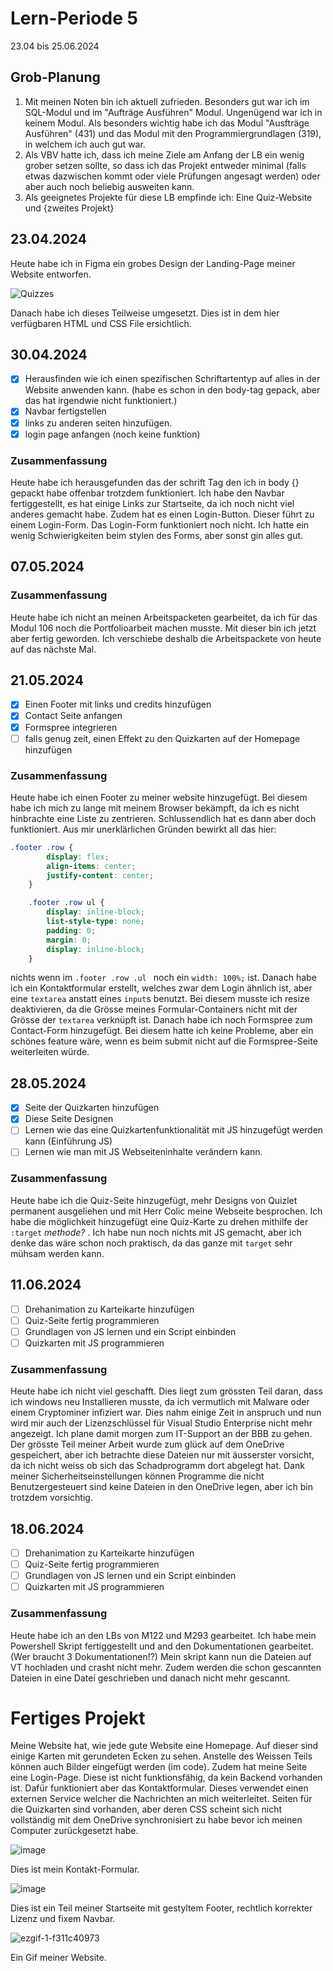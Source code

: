# Lern-Periode 5

23.04 bis 25.06.2024

## Grob-Planung

1. Mit meinen Noten bin ich aktuell zufrieden. Besonders gut war ich im SQL-Modul und im "Aufträge Ausführen" Modul. Ungenügend war ich in keinem Modul. Als besonders wichtig habe ich das Modul "Ausfträge Ausführen" (431) und das Modul mit den Programmiergrundlagen (319), in welchem ich auch gut war.
2. Als VBV hatte ich, dass ich meine Ziele am Anfang der LB ein wenig grober setzen sollte, so dass ich das Projekt entweder minimal (falls etwas dazwischen kommt oder viele Prüfungen angesagt werden) oder aber auch noch beliebig ausweiten kann.
4. Als geeignetes Projekte für diese LB empfinde ich: Eine Quiz-Website und {zweites Projekt}

## 23.04.2024
Heute habe ich in Figma ein grobes Design der Landing-Page meiner Website entworfen.

![Quizzes](https://github.com/Becausnt/Lern-Periode-5/assets/142886938/827bb0ca-fdf6-4e90-a3fa-b92497e7b035)

Danach habe ich dieses Teilweise umgesetzt. Dies ist in dem hier verfügbaren HTML und CSS File ersichtlich.



## 30.04.2024

- [x] Herausfinden wie ich einen spezifischen Schriftartentyp auf alles in der Website anwenden kann. (habe es schon in den body-tag gepack, aber das hat irgendwie nicht funktioniert.)
- [x] Navbar fertigstellen
- [x] links zu anderen seiten hinzufügen.
- [x] login page anfangen (noch keine funktion)

### Zusammenfassung
Heute habe ich herausgefunden das der schrift Tag den ich in body {} gepackt habe offenbar trotzdem funktioniert. Ich habe den Navbar fertiggestellt, es hat einige Links zur Startseite, da ich noch nicht viel anderes gemacht habe. Zudem hat es einen Login-Button. Dieser führt zu einem Login-Form. Das Login-Form funktioniert noch nicht. Ich hatte ein wenig Schwierigkeiten beim stylen des Forms, aber sonst gin alles gut.

## 07.05.2024
### Zusammenfassung
Heute habe ich nicht an meinen Arbeitspacketen gearbeitet, da ich für das Modul 106 noch die Portfolioarbeit machen musste. Mit dieser bin ich jetzt aber fertig geworden. Ich verschiebe deshalb die Arbeitspackete von heute auf das nächste Mal.

## 21.05.2024
- [x] Einen Footer mit links und credits hinzufügen
- [x] Contact Seite anfangen
- [x] Formspree integrieren
- [ ] falls genug zeit, einen Effekt zu den Quizkarten auf der Homepage hinzufügen

### Zusammenfassung
Heute habe ich einen Footer zu meiner website hinzugefügt. Bei diesem habe ich mich zu lange mit meinem Browser bekämpft, da ich es nicht hinbrachte eine Liste zu zentrieren. Schlussendlich hat es dann aber doch funktioniert. Aus mir unerklärlichen Gründen bewirkt all das hier:
```CSS
.footer .row {
        display: flex;
        align-items: center;
        justify-content: center;
    }

    .footer .row ul {
        display: inline-block;
        list-style-type: none;
        padding: 0;
        margin: 0;
        display: inline-block;
    }
```
nichts wenn im `.footer .row .ul ` noch ein `width: 100%;` ist.
Danach habe ich ein Kontaktformular erstellt, welches zwar dem Login ähnlich ist, aber eine `textarea` anstatt eines `input`s benutzt. Bei diesem musste ich resize deaktivieren, da die Grösse meines Formular-Containers nicht mit der Grösse der `textarea` verknüpft ist. Danach habe ich noch Formspree zum Contact-Form hinzugefügt. Bei diesem hatte ich keine Probleme, aber ein schönes feature wäre, wenn es beim submit nicht auf die Formspree-Seite weiterleiten würde.

## 28.05.2024

- [x] Seite der Quizkarten hinzufügen
- [x] Diese Seite Designen
- [ ] Lernen wie das eine Quizkartenfunktionalität mit JS hinzugefügt werden kann (Einführung JS)
- [ ] Lernen wie man mit JS Webseiteninhalte verändern kann.

### Zusammenfassung
Heute habe ich die Quiz-Seite hinzugefügt, mehr Designs von Quizlet permanent ausgeliehen und mit Herr Colic meine Webseite besprochen. Ich habe die möglichkeit hinzugefügt eine Quiz-Karte zu drehen mithilfe der `:target` _methode?_ . Ich habe nun noch nichts mit JS gemacht, aber ich denke das wäre schon noch praktisch, da das ganze mit `target` sehr mühsam werden kann.

## 11.06.2024

- [ ] Drehanimation zu Karteikarte hinzufügen
- [ ] Quiz-Seite fertig programmieren
- [ ] Grundlagen von JS lernen und ein Script einbinden
- [ ] Quizkarten mit JS programmieren

### Zusammenfassung
Heute habe ich nicht viel geschafft. Dies liegt zum grössten Teil daran, dass ich windows neu Installieren musste, da ich vermutlich mit Malware oder einem Cryptominer infiziert war. Dies nahm einige Zeit in anspruch und nun wird mir auch der Lizenzschlüssel für Visual Studio Enterprise nicht mehr angezeigt. Ich plane damit morgen zum IT-Support an der BBB zu gehen. Der grösste Teil meiner Arbeit wurde zum glück auf dem OneDrive gespeichert, aber ich betrachte diese Dateien nur mit äusserster vorsicht, da ich nicht weiss ob sich das Schadprogramm dort abgelegt hat. Dank meiner Sicherheitseinstellungen können Programme die nicht Benutzergesteuert sind keine Dateien in den OneDrive legen, aber ich bin trotzdem vorsichtig.

## 18.06.2024

- [ ] Drehanimation zu Karteikarte hinzufügen
- [ ] Quiz-Seite fertig programmieren
- [ ] Grundlagen von JS lernen und ein Script einbinden
- [ ] Quizkarten mit JS programmieren

### Zusammenfassung
Heute habe ich an den LBs von M122 und M293 gearbeitet. Ich habe mein Powershell Skript fertiggestellt und and den Dokumentationen gearbeitet. (Wer braucht 3 Dokumentationen!?) Mein skript kann nun die Dateien auf VT hochladen und crasht nicht mehr. Zudem werden die schon gescannten Dateien in eine Datei geschrieben und danach nicht mehr gescannt.

# Fertiges Projekt
Meine Website hat, wie jede gute Website eine Homepage. Auf dieser sind einige Karten mit gerundeten Ecken zu sehen. Anstelle des Weissen Teils können auch Bilder eingefügt werden (im code). Zudem hat meine Seite eine Login-Page. Diese ist nicht funktionsfähig, da kein Backend vorhanden ist. Dafür funktioniert aber das Kontaktformular. Dieses verwendet einen externen Service welcher die Nachrichten an mich weiterleitet. Seiten für die Quizkarten sind vorhanden, aber deren CSS scheint sich nicht vollständig mit dem OneDrive synchronisiert zu habe bevor ich meinen Computer zurückgesetzt habe. 

![image](https://github.com/Becausnt/Lern-Periode-5/assets/142886938/7264b2f4-0c0a-4bef-bf81-c3b6c690a39b)

Dies ist mein Kontakt-Formular.

![image](https://github.com/Becausnt/Lern-Periode-5/assets/142886938/3c76a055-7092-494b-8ae0-4e9e36cc2ad2)

Dies ist ein Teil meiner Startseite mit gestyltem Footer, rechtlich korrekter Lizenz und fixem Navbar.

![ezgif-1-f311c40973](https://github.com/Becausnt/Lern-Periode-5/assets/142886938/a467bb3d-66bc-401f-8c81-2bb74b77c512)

Ein Gif meiner Website.
